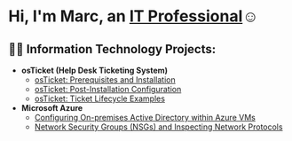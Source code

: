 <h1>Hi, I'm Marc, an <a href="https://www.linkedin.com/in/marc-m-897072264/">IT Professional</a>☺</h1>

<h2>👨‍💻 Information Technology Projects:</h2>

- <b>osTicket (Help Desk Ticketing System)</b>
  - [osTicket: Prerequisites and Installation](https://github.com/Markeeto/osticket-prereqs)
  - [osTicket: Post-Installation Configuration](https://github.com/Markeeto/post-install-config)
  - [osTicket: Ticket Lifecycle Examples](https://github.com/Markeeto/ticket-lifecycle)
- <b>Microsoft Azure</b>
  - [Configuring On-premises Active Directory within Azure VMs](https://github.com/Markeeto/configure-ad)
  - [Network Security Groups (NSGs) and Inspecting Network Protocols](https://github.com/Markeeto/azure-network-protocols)

